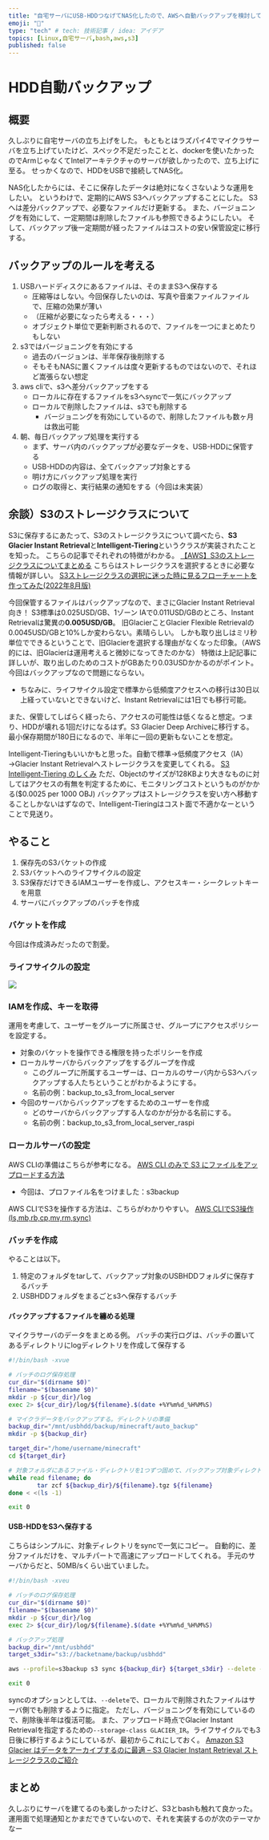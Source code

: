 ```yaml
---
title: "自宅サーバにUSB-HDDつなげてNAS化したので、AWSへ自動バックアップを検討して実践してみた"
emoji: "💽"
type: "tech" # tech: 技術記事 / idea: アイデア
topics: [Linux,自宅サーバ,bash,aws,s3]
published: false
---
```


# HDD自動バックアップ

## 概要
久しぶりに自宅サーバの立ち上げをした。
もともとはラズパイ4でマイクラサーバを立ち上げていたけど、スペック不足だったことと、dockerを使いたかったのでArmじゃなくてIntelアーキテクチャのサーバが欲しかったので、立ち上げに至る。
せっかくなので、HDDをUSBで接続してNAS化。

NAS化したからには、そこに保存したデータは絶対になくさないような運用をしたい。
というわけで、定期的にAWS S3へバックアップすることにした。
S3へは差分バックアップで、必要なファイルだけ更新する。
また、バージョニングを有効にして、一定期間は削除したファイルも参照できるようにしたい。
そして、バックアップ後一定期間が経ったファイルはコストの安い保管設定に移行する。


## バックアップのルールを考える
1. USBハードディスクにあるファイルは、そのままS3へ保存する
    - 圧縮等はしない。今回保存したいのは、写真や音楽ファイルファイルで、圧縮の効果が薄い
    - （圧縮が必要になったら考える・・・）
    - オブジェクト単位で更新判断されるので、ファイルを一つにまとめたりもしない
1. s3ではバージョニングを有効にする
    - 過去のバージョンは、半年保存後削除する
    - そもそもNASに置くファイルは度々更新するものではないので、それほど嵩張らない想定
1. aws cliで、s3へ差分バックアップをする
    - ローカルに存在するファイルをs3へsyncで一気にバックアップ
    - ローカルで削除したファイルは、s3でも削除する
        - バージョニングを有効にしているので、削除したファイルも数ヶ月は救出可能
1. 朝、毎日バックアップ処理を実行する
    - まず、サーバ内のバックアップが必要なデータを、USB-HDDに保管する
    - USB-HDDの内容は、全てバックアップ対象とする
    - 明け方にバックアップ処理を実行
    - ログの取得と、実行結果の通知をする（今回は未実装）

## 余談）S3のストレージクラスについて
S3に保存するにあたって、S3のストレージクラスについて調べたら、**S3 Glacier Instant Retrieval**と**Intelligent-Tiering**というクラスが実装されたことを知った。
こちらの記事でそれぞれの特徴がわかる。
[【AWS】S3のストレージクラスについてまとめる](https://qiita.com/masato930/items/cb9ba948c696211b3ee5)
こちらはストレージクラスを選択するときに必要な情報が詳しい。
[S3ストレージクラスの選択に迷った時に見るフローチャートを作ってみた(2022年8月版)](https://dev.classmethod.jp/articles/s3-storage-class-choice-flowchart-2022-8/)

今回保管するファイルはバックアップなので、まさにGlacier Instant Retrieval向き！
S3標準は0.025USD/GB、1ゾーン IAで0.011USD/GBのところ、Instant Retrievalは驚異の**0.005USD/GB**。
旧GlacierことGlacier Flexible Retrievalの0.0045USD/GBと10%しか変わらない。素晴らしい。
しかも取り出しはミリ秒単位でできるということで、旧Glacierを選択する理由がなくなった印象。（AWS的には、旧Glacierは運用考えると微妙になってきたのかな）
特徴は上記記事に詳しいが、取り出しのためのコストがGBあたり0.03USDかかるのがポイント。今回はバックアップなので問題にならない。
* ちなみに、ライフサイクル設定で標準から低頻度アクセスへの移行は30日以上経っていないとできないけど、Instant Retrievalには1日でも移行可能。

また、保管してしばらく経ったら、アクセスの可能性は低くなると想定。つまり、HDDが壊れる1回だけになるはず。S3 Glacier Deep Archiveに移行する。
最小保存期間が180日になるので、半年に一回の更新もないことを想定。

Intelligent-Tieringもいいかもと思った。自動で標準→低頻度アクセス（IA）→Glacier Instant Retrievalへストレージクラスを変更してくれる。
[S3 Intelligent-Tiering のしくみ](https://docs.aws.amazon.com/ja_jp/AmazonS3/latest/userguide/intelligent-tiering-overview.html)
ただ、Objectのサイズが128KBより大きなものに対してはアクセスの有無を判定するために、モニタリングコストというものがかかる($0.0025 per 1000 OBJ)
バックアップはストレージクラスを安い方へ移動することしかないはずなので、Intelligent-Tieringはコスト面で不適かなーということで見送り。

       
## やること

1. 保存先のS3バケットの作成
1. S3バケットへのライフサイクルの設定
1. S3保存だけできるIAMユーザーを作成し、アクセスキー・シークレットキーを用意
1. サーバにバックアップのバッチを作成

### バケットを作成

今回は作成済みだったので割愛。

### ライフサイクルの設定

![](/images/3bb595550d9086/backet_rule.jpg)


### IAMを作成、キーを取得

運用を考慮して、ユーザーをグループに所属させ、グループにアクセスポリシーを設定する。

* 対象のバケットを操作できる権限を持ったポリシーを作成
* ローカルサーバからバックアップをするグループを作成
    - このグループに所属するユーザーは、ローカルのサーバ内からS3へバックアップする人たちということがわかるようにする。
    - 名前の例：backup_to_s3_from_local_server
* 今回のサーバからバックアップをするためのユーザーを作成
    - どのサーバからバックアップする人なのかが分かる名前にする。
    - 名前の例：backup_to_s3_from_local_server_raspi


### ローカルサーバの設定

AWS CLIの準備はこちらが参考になる。
[AWS CLI のみで S3 にファイルをアップロードする方法](https://www.aska-ltd.jp/jp/blog/237)
* 今回は、プロファイル名をつけました：s3backup

AWS CLIでS3を操作する方法は、こちらがわかりやすい。
[AWS CLIでS3操作(ls,mb,rb,cp,mv,rm,sync)](https://www.wakuwakubank.com/posts/642-aws-cli-s3/#index_id12)


### バッチを作成
やることは以下。
1. 特定のフォルダをtarして、バックアップ対象のUSBHDDフォルダに保存するバッチ
2. USBHDDフォルダをまるごとs3へ保存するバッチ

#### バックアップするファイルを纏める処理
マイクラサーバのデータをまとめる例。
バッチの実行ログは、バッチの置いてあるディレクトリにlogディレクトリを作成して保存する

```bash
#!/bin/bash -xvue

# バッチのログ保存処理
cur_dir="$(dirname $0)"
filename="$(basename $0)"
mkdir -p ${cur_dir}/log
exec 2> ${cur_dir}/log/${filename}.$(date +%Y%m%d_%H%M%S)

# マイクラデータをバックアップする。ディレクトリの準備
backup_dir="/mnt/usbhdd/backup/minecraft/auto_backup"
mkdir -p ${backup_dir}

target_dir="/home/username/minecraft"
cd ${target_dir}

# 対象フォルダにあるファイル・ディレクトリを1つずつ固めて、バックアップ対象ディレクトリへ保管
while read filename; do
        tar zcf ${backup_dir}/${filename}.tgz ${filename}
done < <(ls -1)

exit 0
```

#### USB-HDDをS3へ保存する
こちらはシンプルに、対象ディレクトリをsyncで一気にコピー。
自動的に、差分ファイルだけを、マルチパートで高速にアップロードしてくれる。
手元のサーバからだと、50MB/sくらい出ていました。
```bash
#!/bin/bash -xveu

# バッチのログ保存処理
cur_dir="$(dirname $0)"
filename="$(basename $0)"
mkdir -p ${cur_dir}/log
exec 2> ${cur_dir}/log/${filename}.$(date +%Y%m%d_%H%M%S)

# バックアップ処理
backup_dir="/mnt/usbhdd"
target_s3dir="s3://backetname/backup/usbhdd"

aws --profile=s3backup s3 sync ${backup_dir} ${target_s3dir} --delete --storage-class GLACIER_IR

exit 0
```

syncのオプションとしては、`--delete`で、ローカルで削除されたファイルはサーバ側でも削除するように指定。
ただし、バージョニングを有効にしているので、削除後半年は復活可能。
また、アップロード時点でGlacier Instant Retrievalを指定するための`--storage-class GLACIER_IR`。ライフサイクルでも3日後に移行するようにしているが、最初からこれにしておく。
[Amazon S3 Glacier はデータをアーカイブするのに最適 – S3 Glacier Instant Retrieval ストレージクラスのご紹介](https://aws.amazon.com/jp/blogs/news/amazon-s3-glacier-is-the-best-place-to-archive-your-data-introducing-the-s3-glacier-instant-retrieval-storage-class/)

## まとめ
久しぶりにサーバを建てるのも楽しかったけど、S3とbashも触れて良かった。
運用面で処理通知とかまだできていないので、それを実装するのが次のテーマかなー

